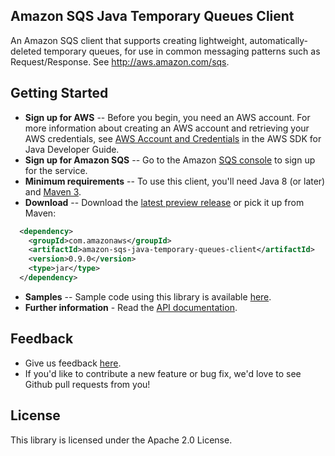 ## Amazon SQS Java Temporary Queues Client

An Amazon SQS client that supports creating lightweight, automatically-deleted temporary queues, for use in common messaging patterns such as Request/Response. See http://aws.amazon.com/sqs.

## Getting Started

* **Sign up for AWS** -- Before you begin, you need an AWS account. For more information about creating an AWS account and retrieving your AWS credentials, see [AWS Account and Credentials](http://docs.aws.amazon.com/AWSSdkDocsJava/latest/DeveloperGuide/java-dg-setup.html) in the AWS SDK for Java Developer Guide.
* **Sign up for Amazon SQS** -- Go to the Amazon [SQS console](https://console.aws.amazon.com/sqs/home?region=us-east-1) to sign up for the service.
* **Minimum requirements** -- To use this client, you'll need Java 8 (or later) and [Maven 3](http://maven.apache.org/).
* **Download** -- Download the [latest preview release](https://github.com/awslabs/amazon-sqs-java-temporary-queues-client/releases) or pick it up from Maven:
```xml
  <dependency>
    <groupId>com.amazonaws</groupId>
    <artifactId>amazon-sqs-java-temporary-queues-client</artifactId>
    <version>0.9.0</version>
    <type>jar</type>
  </dependency>
```
* **Samples** -- Sample code using this library is available [here](https://github.com/aws-samples/amazon-sqs-java-temporary-queues-client-samples).
* **Further information** - Read the [API documentation](http://aws.amazon.com/documentation/sqs/).

## Feedback
* Give us feedback [here](https://github.com/awslabs/amazon-sqs-java-temporary-queues-client/issues).
* If you'd like to contribute a new feature or bug fix, we'd love to see Github pull requests from you!

## License

This library is licensed under the Apache 2.0 License. 
